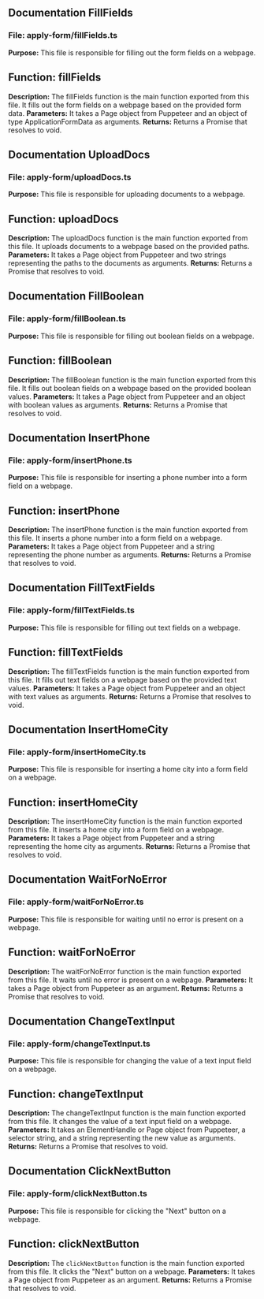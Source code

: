 ## Documentation FillFields
### File: apply-form/fillFields.ts

**Purpose:** This file is responsible for filling out the form fields on a webpage.

## Function: fillFields

**Description:** The fillFields function is the main function exported from this file. It fills out the form fields on a webpage based on the provided form data.
**Parameters:** It takes a Page object from Puppeteer and an object of type ApplicationFormData as arguments.
**Returns:** Returns a Promise that resolves to void.


## Documentation UploadDocs
### File: apply-form/uploadDocs.ts

**Purpose:** This file is responsible for uploading documents to a webpage.

## Function: uploadDocs

**Description:** The uploadDocs function is the main function exported from this file. It uploads documents to a webpage based on the provided paths.
**Parameters:** It takes a Page object from Puppeteer and two strings representing the paths to the documents as arguments.
**Returns:** Returns a Promise that resolves to void.


## Documentation FillBoolean
### File: apply-form/fillBoolean.ts

**Purpose:** This file is responsible for filling out boolean fields on a webpage.

## Function: fillBoolean

**Description:** The fillBoolean function is the main function exported from this file. It fills out boolean fields on a webpage based on the provided boolean values.
**Parameters:** It takes a Page object from Puppeteer and an object with boolean values as arguments.
**Returns:** Returns a Promise that resolves to void.

## Documentation InsertPhone
### File: apply-form/insertPhone.ts

**Purpose:** This file is responsible for inserting a phone number into a form field on a webpage.

## Function: insertPhone

**Description:** The insertPhone function is the main function exported from this file. It inserts a phone number into a form field on a webpage.
**Parameters:** It takes a Page object from Puppeteer and a string representing the phone number as arguments.
**Returns:** Returns a Promise that resolves to void.

## Documentation FillTextFields
### File: apply-form/fillTextFields.ts

**Purpose:** This file is responsible for filling out text fields on a webpage.

## Function: fillTextFields

**Description:** The fillTextFields function is the main function exported from this file. It fills out text fields on a webpage based on the provided text values.
**Parameters:** It takes a Page object from Puppeteer and an object with text values as arguments.
**Returns:** Returns a Promise that resolves to void.

## Documentation InsertHomeCity
### File: apply-form/insertHomeCity.ts

**Purpose:** This file is responsible for inserting a home city into a form field on a webpage.

## Function: insertHomeCity

**Description:** The insertHomeCity function is the main function exported from this file. It inserts a home city into a form field on a webpage.
**Parameters:** It takes a Page object from Puppeteer and a string representing the home city as arguments.
**Returns:** Returns a Promise that resolves to void.

## Documentation WaitForNoError
### File: apply-form/waitForNoError.ts

**Purpose:** This file is responsible for waiting until no error is present on a webpage.

## Function: waitForNoError

**Description:** The waitForNoError function is the main function exported from this file. It waits until no error is present on a webpage.
**Parameters:** It takes a Page object from Puppeteer as an argument.
**Returns:** Returns a Promise that resolves to void.

## Documentation ChangeTextInput
### File: apply-form/changeTextInput.ts

**Purpose:** This file is responsible for changing the value of a text input field on a webpage.

## Function: changeTextInput

**Description:** The changeTextInput function is the main function exported from this file. It changes the value of a text input field on a webpage.
**Parameters:** It takes an ElementHandle or Page object from Puppeteer, a selector string, and a string representing the new value as arguments.
**Returns:** Returns a Promise that resolves to void.

## Documentation ClickNextButton
### File: apply-form/clickNextButton.ts

**Purpose:** This file is responsible for clicking the "Next" button on a webpage.

## Function: clickNextButton

**Description:** The `clickNextButton` function is the main function exported from this file. It clicks the "Next" button on a webpage.
**Parameters:** It takes a Page object from Puppeteer as an argument.
**Returns:** Returns a Promise that resolves to void.

